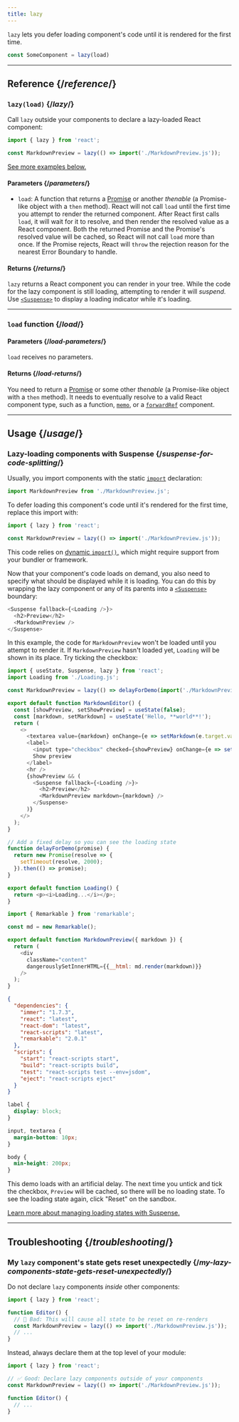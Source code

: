 ```yaml
---
title: lazy
---
```


<Intro>

`lazy` lets you defer loading component's code until it is rendered for the first time.

```js
const SomeComponent = lazy(load)
```

</Intro>

<InlineToc />

---

## Reference {/*reference*/}

### `lazy(load)` {/*lazy*/}

Call `lazy` outside your components to declare a lazy-loaded React component:

```js
import { lazy } from 'react';

const MarkdownPreview = lazy(() => import('./MarkdownPreview.js'));
```

[See more examples below.](#usage)

#### Parameters {/*parameters*/}

* `load`: A function that returns a [Promise](https://developer.mozilla.org/en-US/docs/Web/JavaScript/Reference/Global_Objects/Promise) or another *thenable* (a Promise-like object with a `then` method). React will not call `load` until the first time you attempt to render the returned component. After React first calls `load`, it will wait for it to resolve, and then render the resolved value as a React component. Both the returned Promise and the Promise's resolved value will be cached, so React will not call `load` more than once. If the Promise rejects, React will `throw` the rejection reason for the nearest Error Boundary to handle.

#### Returns {/*returns*/}

`lazy` returns a React component you can render in your tree. While the code for the lazy component is still loading, attempting to render it will *suspend.* Use [`<Suspense>`](/reference/react/Suspense) to display a loading indicator while it's loading.

---

### `load` function {/*load*/}

#### Parameters {/*load-parameters*/}

`load` receives no parameters.

#### Returns {/*load-returns*/}

You need to return a [Promise](https://developer.mozilla.org/en-US/docs/Web/JavaScript/Reference/Global_Objects/Promise) or some other *thenable* (a Promise-like object with a `then` method). It needs to eventually resolve to a valid React component type, such as a function, [`memo`](/reference/react/memo), or a [`forwardRef`](/reference/react/forwardRef) component.

---

## Usage {/*usage*/}

### Lazy-loading components with Suspense {/*suspense-for-code-splitting*/}

Usually, you import components with the static [`import`](https://developer.mozilla.org/en-US/docs/Web/JavaScript/Reference/Statements/import) declaration:

```js
import MarkdownPreview from './MarkdownPreview.js';
```

To defer loading this component's code until it's rendered for the first time, replace this import with:

```js
import { lazy } from 'react';

const MarkdownPreview = lazy(() => import('./MarkdownPreview.js'));
```

This code relies on [dynamic `import()`,](https://developer.mozilla.org/en-US/docs/Web/JavaScript/Reference/Operators/import) which might require support from your bundler or framework.

Now that your component's code loads on demand, you also need to specify what should be displayed while it is loading. You can do this by wrapping the lazy component or any of its parents into a [`<Suspense>`](/reference/react/Suspense) boundary:

```js {1,4}
<Suspense fallback={<Loading />}>
  <h2>Preview</h2>
  <MarkdownPreview />
</Suspense>
```

In this example, the code for `MarkdownPreview` won't be loaded until you attempt to render it. If `MarkdownPreview` hasn't loaded yet, `Loading` will be shown in its place. Try ticking the checkbox:

<Sandpack>

```js App.js
import { useState, Suspense, lazy } from 'react';
import Loading from './Loading.js';

const MarkdownPreview = lazy(() => delayForDemo(import('./MarkdownPreview.js')));

export default function MarkdownEditor() {
  const [showPreview, setShowPreview] = useState(false);
  const [markdown, setMarkdown] = useState('Hello, **world**!');
  return (
    <>
      <textarea value={markdown} onChange={e => setMarkdown(e.target.value)} />
      <label>
        <input type="checkbox" checked={showPreview} onChange={e => setShowPreview(e.target.checked)} />
        Show preview
      </label>
      <hr />
      {showPreview && (
        <Suspense fallback={<Loading />}>
          <h2>Preview</h2>
          <MarkdownPreview markdown={markdown} />
        </Suspense>
      )}
    </>
  );
}

// Add a fixed delay so you can see the loading state
function delayForDemo(promise) {
  return new Promise(resolve => {
    setTimeout(resolve, 2000);
  }).then(() => promise);
}
```

```js Loading.js
export default function Loading() {
  return <p><i>Loading...</i></p>;
}
```

```js MarkdownPreview.js
import { Remarkable } from 'remarkable';

const md = new Remarkable();

export default function MarkdownPreview({ markdown }) {
  return (
    <div
      className="content"
      dangerouslySetInnerHTML={{__html: md.render(markdown)}}
    />
  );
}
```

```json package.json hidden
{
  "dependencies": {
    "immer": "1.7.3",
    "react": "latest",
    "react-dom": "latest",
    "react-scripts": "latest",
    "remarkable": "2.0.1"
  },
  "scripts": {
    "start": "react-scripts start",
    "build": "react-scripts build",
    "test": "react-scripts test --env=jsdom",
    "eject": "react-scripts eject"
  }
}
```

```css
label {
  display: block;
}

input, textarea {
  margin-bottom: 10px;
}

body {
  min-height: 200px;
}
```

</Sandpack>

This demo loads with an artificial delay. The next time you untick and tick the checkbox, `Preview` will be cached, so there will be no loading state. To see the loading state again, click "Reset" on the sandbox.

[Learn more about managing loading states with Suspense.](/reference/react/Suspense)

---

## Troubleshooting {/*troubleshooting*/}

### My `lazy` component's state gets reset unexpectedly {/*my-lazy-components-state-gets-reset-unexpectedly*/}

Do not declare `lazy` components *inside* other components:

```js {4-5}
import { lazy } from 'react';

function Editor() {
  // 🔴 Bad: This will cause all state to be reset on re-renders
  const MarkdownPreview = lazy(() => import('./MarkdownPreview.js'));
  // ...
}
```

Instead, always declare them at the top level of your module:

```js {3-4}
import { lazy } from 'react';

// ✅ Good: Declare lazy components outside of your components
const MarkdownPreview = lazy(() => import('./MarkdownPreview.js'));

function Editor() {
  // ...
}
```
